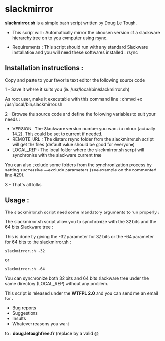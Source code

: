 # slackmirror

**slackmirror.sh** is a simple bash script written by Doug Le Tough.

* This script will :
 Automatically mirror the choosen version of a slackware hierarchy tree on to you computer using rsync.

* Requirements :
This script should run with any standard Slackware installation and you will need these softwares installed :
rsync

## Installation instructions :

Copy and paste to your favorite text editor the following source code

1 - Save it where it suits you (ie. /usr/local/bin/slackmirror.sh)

As root user, make it executable with this command line : chmod +x /usr/local/bin/slackmirror.sh

2 - Browse the source code and define the following variables to suit your needs :

* VERSION : The Slackware version number you want to mirror (actually 14.2). This could be set to current if needed.
* REMOTE_URL : The distant rsync folder from the slackmirror.sh script will get the files (default value should be good for everyone)
* LOCAL_REP : The local folder where the slackmirror.sh script will synchronize with the slackware current tree

You can also exclude some folders from the synchronization process by setting successive --exclude parameters (see example on the commented line #29).

3 - That's all folks

## Usage :
 
The slackmirror.sh script need some mandatory arguments to run properly :

The slackmirror.sh script allow you to synchronize with the 32 bits and the 64 bits Slackware tree :

This is done by giving the -32 parameter for 32 bits or the -64 parameter for 64 bits to the slackmirror.sh :

```
slackmirror.sh -32
```

or

```
slackmirror.sh -64
```

You can synchronize both 32 bits and 64 bits slackware tree under the same directory (LOCAL_REP) without any problem.

This script is released under the **WTFPL 2.0** and you can send me an email for :

* Bug reports
* Suggestions
* Insults
* Whatever reasons you want

to : **doug.letough<at>free.fr** (replace <at> by a valid @) 
